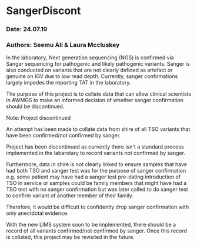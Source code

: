 # SangerDiscont

### Date: 24.07.19 
### Authors: Seemu Ali & Laura Mccluskey

In the laboratory, Next generation sequencing (NGS) is confirmed via Sanger sequencing for pathogenic and likely pathogenic variants. Sanger is also conducted on variants that are not clearly defined as artefact or genuine on IGV due to low read depth. Currently, sanger confirmations largely impedes the reporting TAT in the laboratory.

The purpose of this project is to collate data that can allow clinical scientists in AWMGS to make an informed decision of whether sanger confirmation should be discontinued.

Note: Project discontinued

An attempt has been made to collate data from shire of all TSO variants that have been confirmed/not confirmed by sanger.

Project has been discontinued as currently there isn't a standard process implemented in the labarotary to record variants not confirmed by sanger.

Furthermore, data in shire is not clearly linked to ensure samples that have had both TSO and sanger test was for the purpose of sanger confirmation e.g. some patient may have had a sanger test pre-dating introduction of TSO in service or samples could be family members that might have had a TSO test with no sanger confirmation but was later called to do sanger test to confirm variant of another member of their family.

Therefore, it would be difficult to confidently drop sanger confirmation with only anectdotal evidence.

With the new LIMS system soon to be implemented, there should be a record of all variants confirmed/not confirmed by sanger. Once this record is collated, this project may be revisited in the future.

